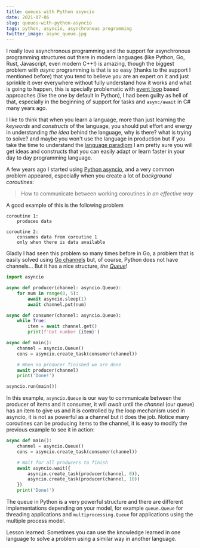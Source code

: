 ```yaml
---
title: queues with Python asyncio
date: 2021-07-06
slug: queues-with-python-asyncio
tags: python, asyncio, asynchronous programming
twitter_image: async_queue.jpg
---
```


I really love asynchronous programming and the support for asynchronous programming structures out there in modern languages (like Python, Go, Rust, Javascript, even modern C++!) is amazing, though the biggest problem with _async_ programming is that is so easy (thanks to the support I mentioned before) that you tend to believe you are an expert on it and just sprinkle it over everywhere without fully understand how it works and what is going to happen, this is specially problematic with [event loop](https://en.wikipedia.org/wiki/Event_loop) based approaches (like the one by default in Python), I had been guilty as hell of that, especially in the beginning of support for tasks and `async/await` in C# many years ago.

I like to think that when you learn a language, more than just learning the _keywords_ and _constructs_ of the language, you should put effort and energy in understanding _the idea_ behind the language, why is there? what is trying to solve? and maybe you won't use the language in production but if you take the time to understand the [language paradigm](https://en.wikipedia.org/wiki/Programming_paradigm) I am pretty sure you will get ideas and constructs that you can easily adapt or learn faster in your day to day programming language.

A few years ago I started using [Python asyncio](https://docs.python.org/3/library/asyncio.html), and a very common problem appeared, especially when you create a lot of _background coroutines_:

 > How to communicate between working coroutines _in an effective way_

A good example of this is the following problem

```text
coroutine 1:
    produces data

coroutine 2:
    consumes data from coroutine 1
    only when there is data available
```

Gladly I had seen this problem so many times before in Go, a problem that is easily solved using [Go channels](https://tour.golang.org/concurrency/2) but, of course, Python does not have channels... But it has a nice structure, _the [Queue]()_!

```python
import asyncio

async def producer(channel: asyncio.Queue):
    for num in range(0, 5):
        await asyncio.sleep(1)
        await channel.put(num)

async def consumer(channel: asyncio.Queue):
    while True:
        item = await channel.get()
        print(f'Got number {item}')

async def main():
    channel = asyncio.Queue()
    cons = asyncio.create_task(consumer(channel))

    # When no producer finished we are done
    await producer(channel)
    print('Done!')

asyncio.run(main())
```

In this example, `asyncio.Queue` is our way to communicate between the producer of items and it consumer, it will _await_ until the _channel_ (our queue) has an item to give us and it is controlled by the loop mechanism used in asyncio, it is not as powerful as a channel but it does the job. Notice many coroutines can be producing items to the channel, it is easy to modify the previous example to see it in action:

```python
async def main():
    channel = asyncio.Queue()
    cons = asyncio.create_task(consumer(channel))

    # Wait for all producers to finish
    await asyncio.wait({
        asyncio.create_task(producer(channel, 0)),
        asyncio.create_task(producer(channel, 10))
    })
    print('Done!')
```

The queue in Python is a very powerful structure and there are different implementations depending on your model, for example `queue.Queue` for threading applications and `multiprocessing.Queue` for applications using the multiple process model.

Lesson learned: Sometimes you can use the knowledge learned in one language to solve a problem using a similar way in another language.